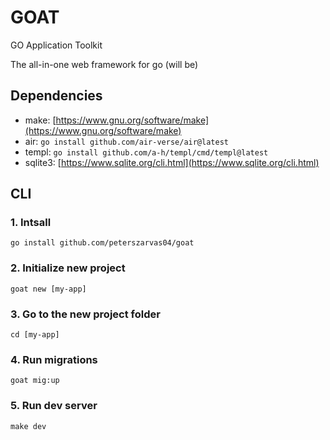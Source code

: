 # GOAT

GO Application Toolkit

The all-in-one web framework for go (will be)

## Dependencies

- make: [https://www.gnu.org/software/make](https://www.gnu.org/software/make)
- air: `go install github.com/air-verse/air@latest`
- templ: `go install github.com/a-h/templ/cmd/templ@latest`
- sqlite3: [https://www.sqlite.org/cli.html](https://www.sqlite.org/cli.html)

## CLI

### 1. Intsall

`go install github.com/peterszarvas04/goat`

### 2. Initialize new project

`goat new [my-app]`

### 3. Go to the new project folder

`cd [my-app]`

### 4. Run migrations

`goat mig:up`

### 5. Run dev server

`make dev`
